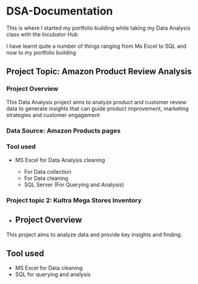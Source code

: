 # DSA-Documentation 


This is where I started my portfolio building while taking my Data Analysis class with the Incubator Hub

I have learnt quite a number of things ranging from Ms Excel to SQL and now to my portfolio building 


## Project Topic: Amazon Product Review Analysis 

### Project Overview
This Data Analysis project aims to analyze product and customer review data to generate insights that can guide product improvement, marketing strategies and customer engagement

### Data Source: Amazon Products pages

### Tool used
- MS Excel for Data Analysis cleaning
    
  - For Data collection
  - For Data cleaning
  - SQL Server (For Querying and  Analysis)


### Project topic 2: Kultra Mega Stores Inventory 

- ## Project Overview
This project aims to analyze data and provide key insights and finding.

## Tool used
- MS Excel for Data cleaning
- SQL for querying and analysis 
    

